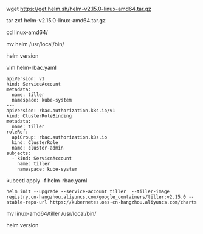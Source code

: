  wget https://get.helm.sh/helm-v2.15.0-linux-amd64.tar.gz

tar zxf helm-v2.15.0-linux-amd64.tar.gz

cd linux-amd64/

mv helm  /usr/local/bin/

helm version

vim helm-rbac.yaml

```
apiVersion: v1
kind: ServiceAccount
metadata:
  name: tiller
  namespace: kube-system
---
apiVersion: rbac.authorization.k8s.io/v1
kind: ClusterRoleBinding
metadata:
  name: tiller
roleRef:
  apiGroup: rbac.authorization.k8s.io
  kind: ClusterRole
  name: cluster-admin
subjects:
  - kind: ServiceAccount
    name: tiller
    namespace: kube-system
```

kubectl apply -f helm-rbac.yaml

```
helm init --upgrade --service-account tiller  --tiller-image registry.cn-hangzhou.aliyuncs.com/google_containers/tiller:v2.15.0 --stable-repo-url https://kubernetes.oss-cn-hangzhou.aliyuncs.com/charts
```

mv linux-amd64/tiller  /usr/local/bin/

helm version